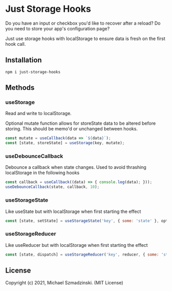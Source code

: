 # Just Storage Hooks

Do you have an input or checkbox you'd like to recover after a reload?
Do you need to store your app's configuration page?

Just use storage hooks with localStorage to ensure data is fresh on the first hook call.

## Installation

`npm i just-storage-hooks`

## Methods

### useStorage

Read and write to localStorage.

Optional mutate function allows for storeState data to be altered before storing. This should be memo'd or unchanged between hooks.

```js
const mutate = useCallback(data => `${data}`);
const [state, storeState] = useStorage(key, mutate);
```

### useDebounceCallback

Debounce a callback when state changes. Used to avoid thrashing localStorage in the following hooks

```js
const callback = useCallback((data) => { console.log(data); }));
useDebounceCallback(state, callback, 10);
```

### useStorageState

Like useState but with localStorage when first starting the effect

```js
const [state, setState] = useStorageState('key', { some: 'state' }, optionalMutate);
```

### useStorageReducer

Like useReducer but with localStorage when first starting the effect

```js
const [state, dispatch] = useStorageReducer('key', reducer, { some: 'state' }, optionalMutate);
```

## License

Copyright (c) 2021, Michael Szmadzinski. (MIT License)
